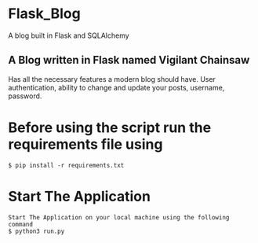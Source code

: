 # Flask_Blog
A blog built in Flask and SQLAlchemy
## A Blog written in Flask named Vigilant Chainsaw 
Has all the necessary features a modern blog should have. User authentication, ability to change and update your posts, username, password.

# Before using the script run the requirements file using
    $ pip install -r requirements.txt 
# Start The Application
    Start The Application on your local machine using the following command
    $ python3 run.py 
